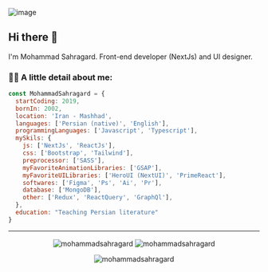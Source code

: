 ![image](https://github.com/MohammadSahragard/mohammadSahragard/assets/77649975/b84a9226-da4d-4145-8245-3b8eae3594dc)

## Hi there 🍁

I'm Mohammad Sahragard. Front-end developer (NextJs) and UI designer.

### 🤏🏻 A little detail about me:
```javascript
const MohammadSahragard = {
  startCoding: 2019,
  bornIn: 2002,
  location: 'Iran - Mashhad',
  languages: ['Persian (native)', 'English'],
  programmingLanguages: ['Javascript', 'Typescript'],
  mySkils: {
    js: ['NextJs', 'ReactJs'],
    css: ['Bootstrap', 'Tailwind'],
    preprocessor: ['SASS'],
    myFavoriteAnimationLibraries: ['GSAP'],
    myFavoriteUILibraries: ['HeroUI (NextUI)', 'PrimeReact'],
    softwares: ['Figma', 'Ps', 'Ai', 'Pr'],
    database: ['MongoDB'],
    other: ['Redux', 'ReactQuery', 'GraphQl'],
  },
  education: "Teaching Persian literature"
}
```


---

<p align="center">
<img align="center" src="https://github-readme-stats.vercel.app/api/top-langs?username=mohammadsahragard&show_icons=true&locale=en&layout=donut&theme=midnight-purple&border_color=ffffff00" alt="mohammadsahragard" />
<img align="center" src="https://github-readme-stats.vercel.app/api?username=mohammadsahragard&show_icons=true&locale=en&theme=midnight-purple&border_color=ffffff00&line_height=27" alt="mohammadsahragard" />
</p>


<p align="center"> <img src="https://komarev.com/ghpvc/?username=mohammadsahragard&label=Profile%20views&color=0e75b6&style=flat" alt="mohammadsahragard" /> </p>

